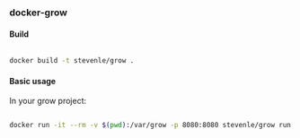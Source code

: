 ### docker-grow

#### Build

```sh

docker build -t stevenle/grow .
```

#### Basic usage

In your grow project:

```sh

docker run -it --rm -v $(pwd):/var/grow -p 8080:8080 stevenle/grow run .
```
